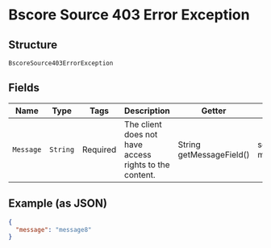 
# Bscore Source 403 Error Exception

## Structure

`BscoreSource403ErrorException`

## Fields

| Name | Type | Tags | Description | Getter | Setter |
|  --- | --- | --- | --- | --- | --- |
| `Message` | `String` | Required | The client does not have access rights to the content. | String getMessageField() | setMessageField(String messageField) |

## Example (as JSON)

```json
{
  "message": "message8"
}
```

